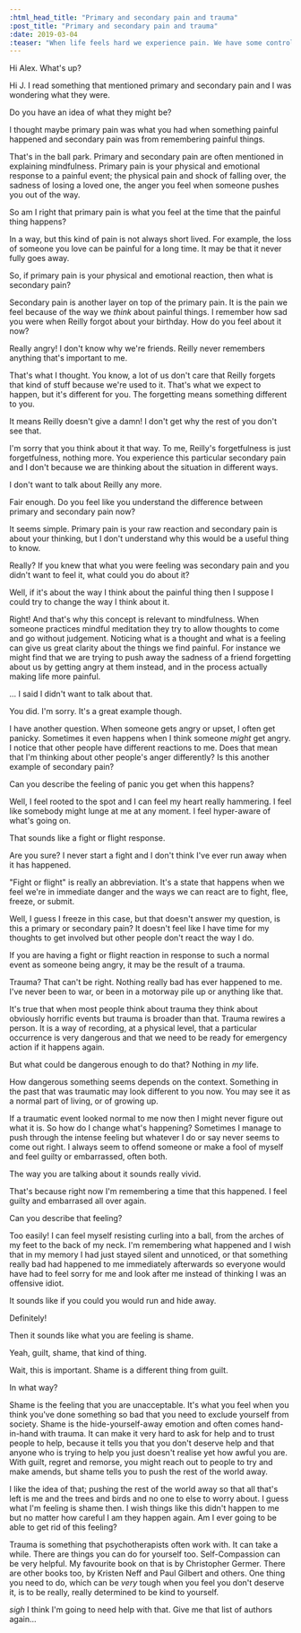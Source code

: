```yaml
---
:html_head_title: "Primary and secondary pain and trauma"
:post_title: "Primary and secondary pain and trauma"
:date: 2019-03-04
:teaser: "When life feels hard we experience pain. We have some control over how we deal with pain but not all pain is equal. Some pain is direct, raw and spontaneous. Other pain is a result of the way we think about the things that hurt us."
---
```

Hi Alex. What's up?

Hi J. I read something that mentioned primary and secondary pain and I was wondering what they were.

Do you have an idea of what they might be?

I thought maybe primary pain was what you had when something painful happened and secondary pain was from remembering painful things.

That's in the ball park. Primary and secondary pain are often mentioned in explaining mindfulness. Primary pain is your physical and emotional response to a painful event; the physical pain and shock of falling over, the sadness of losing a loved one, the anger you feel when someone pushes you out of the way.

So am I right that primary pain is what you feel at the time that the painful thing happens?

In a way, but this kind of pain is not always short lived. For example, the loss of someone you love can be painful for a long time. It may be that it never fully goes away.

So, if primary pain is your physical and emotional reaction, then what is secondary pain?

Secondary pain is another layer on top of the primary pain. It is the pain we feel because of the way we *think* about painful things. I remember how sad you were when Reilly forgot about your birthday. How do you feel about it now?

Really angry! I don't know why we're friends. Reilly never remembers anything that's important to me.

That's what I thought. You know, a lot of us don't care that Reilly forgets that kind of stuff because we're used to it. That's what we expect to happen, but it's different for you. The forgetting means something different to you.

It means Reilly doesn't give a damn! I don't get why the rest of you don't see that.

I'm sorry that you think about it that way. To me, Reilly's forgetfulness is just forgetfulness, nothing more. You experience this particular secondary pain and I don't because we are thinking about the situation in different ways.

I don't want to talk about Reilly any more.

Fair enough. Do you feel like you understand the difference between primary and secondary pain now?

It seems simple. Primary pain is your raw reaction and secondary pain is about your thinking, but I don't understand why this would be a useful thing to know.

Really? If you knew that what you were feeling was secondary pain and you didn't want to feel it, what could you do about it?

Well, if it's about the way I think about the painful thing then I suppose I could try to change the way I think about it.

Right! And that's why this concept is relevant to mindfulness. When someone practices mindful meditation they try to allow thoughts to come and go without judgement. Noticing what is a thought and what is a feeling can give us great clarity about the things we find painful. For instance we might find that we are trying to push away the sadness of a friend forgetting about us by getting angry at them instead, and in the process actually making life more painful.

... I said I didn't want to talk about that.

You did. I'm sorry. It's a great example though.

I have another question. When someone gets angry or upset, I often get panicky. Sometimes it even happens when I think someone *might* get angry. I notice that other people have different reactions to me. Does that mean that I'm thinking about other people's anger differently? Is this another example of secondary pain?

Can you describe the feeling of panic you get when this happens?

Well, I feel rooted to the spot and I can feel my heart really hammering. I feel like somebody might lunge at me at any moment. I feel hyper-aware of what's going on.

That sounds like a fight or flight response.

Are you sure? I never start a fight and I don't think I've ever run away when it has happened.

"Fight or flight" is really an abbreviation. It's a state that happens when we feel we're in immediate danger and the ways we can react are to fight, flee, freeze, or submit.

Well, I guess I freeze in this case, but that doesn't answer my question, is this a primary or secondary pain? It doesn't feel like I have time for my thoughts to get involved but other people don't react the way I do.

If you are having a fight or flight reaction in response to such a normal event as someone being angry, it may be the result of a trauma.

Trauma? That can't be right. Nothing really bad has ever happened to me. I've never been to war, or been in a motorway pile up or anything like that.

It's true that when most people think about trauma they think about obviously horrific events but trauma is broader than that. Trauma rewires a person. It is a way of recording, at a physical level, that a particular occurrence is very dangerous and that we need to be ready for emergency action if it happens again.

But what could be dangerous enough to do that? Nothing in *my* life.

How dangerous something seems depends on the context. Something in the past that was traumatic may look different to you now. You may see it as a normal part of living, or of growing up.

If a traumatic event looked normal to me now then I might never figure out what it is. So how do I change what's happening? Sometimes I manage to push through the intense feeling but whatever I do or say never seems to come out right. I always seem to offend someone or make a fool of myself and feel guilty or embarrassed, often both.

The way you are talking about it sounds really vivid.

That's because right now I'm remembering a time that this happened. I feel guilty and embarrased all over again.

Can you describe that feeling?

Too easily! I can feel myself resisting curling into a ball, from the arches of my feet to the back of my neck. I'm remembering what happened and I wish that in my memory I had just stayed silent and unnoticed, or that something really bad had happened to me immediately afterwards so everyone would have had to feel sorry for me and look after me instead of thinking I was an offensive idiot.

It sounds like if you could you would run and hide away.

Definitely!

Then it sounds like what you are feeling is shame.

Yeah, guilt, shame, that kind of thing.

Wait, this is important. Shame is a different thing from guilt.

In what way?

Shame is the feeling that you are unacceptable. It's what you feel when you think you've done something so bad that you need to exclude yourself from society. Shame is the hide-yourself-away emotion and often comes hand-in-hand with trauma. It can make it very hard to ask for help and to trust people to help, because it tells you that you don't deserve help and that anyone who is trying to help you just doesn't realise yet how awful you are. With guilt, regret and remorse, you might reach out to people to try and make amends, but shame tells you to push the rest of the world away.

I like the idea of that; pushing the rest of the world away so that all that's left is me and the trees and birds and no one to else to worry about. I guess what I'm feeling is shame then. I wish things like this didn't happen to me but no matter how careful I am they happen again. Am I ever going to be able to get rid of this feeling?

Trauma is something that psychotherapists often work with. It can take a while. There are things you can do for yourself too. Self-Compassion can be very helpful. My favourite book on that is by Christopher Germer. There are other books too, by Kristen Neff and Paul Gilbert and others. One thing you need to do, which can be *very* tough when you feel you don't deserve it, is to be really, really determined to be kind to yourself.

*sigh* I think I'm going to need help with that. Give me that list of authors again...
